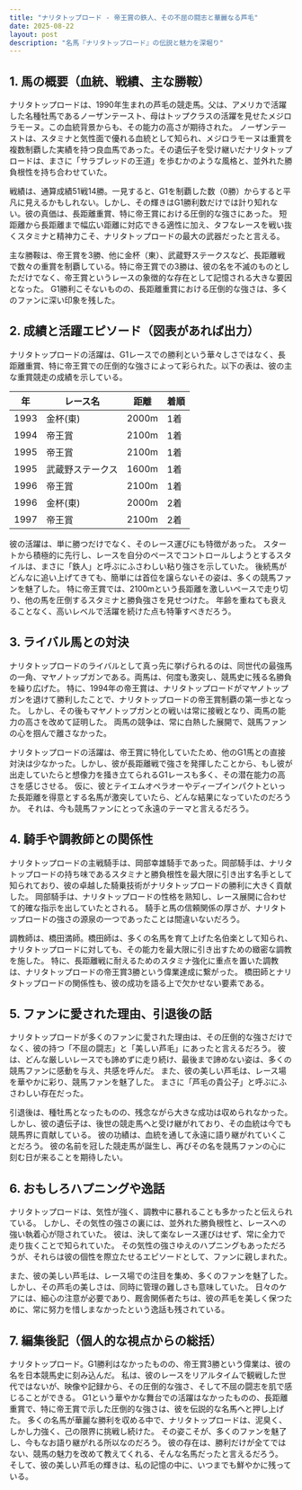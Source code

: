 ```yaml
---
title: "ナリタトップロード - 帝王賞の鉄人、その不屈の闘志と華麗なる芦毛"
date: 2025-08-22
layout: post
description: "名馬『ナリタトップロード』の伝説と魅力を深堀り"
---
```


## 1. 馬の概要（血統、戦績、主な勝鞍）

ナリタトップロードは、1990年生まれの芦毛の競走馬。父は、アメリカで活躍した名種牡馬であるノーザンテースト、母はトップクラスの活躍を見せたメジロラモーヌ。この血統背景からも、その能力の高さが期待された。  ノーザンテーストは、スタミナと気性面で優れる血統として知られ、メジロラモーヌは重賞を複数制覇した実績を持つ良血馬であった。その遺伝子を受け継いだナリタトップロードは、まさに「サラブレッドの王道」を歩むかのような風格と、並外れた勝負根性を持ち合わせていた。

戦績は、通算成績51戦14勝。一見すると、G1を制覇した数（0勝）からすると平凡に見えるかもしれない。しかし、その輝きはG1勝利数だけでは計り知れない。彼の真価は、長距離重賞、特に帝王賞における圧倒的な強さにあった。  短距離から長距離まで幅広い距離に対応できる適性に加え、タフなレースを戦い抜くスタミナと精神力こそ、ナリタトップロードの最大の武器だったと言える。

主な勝鞍は、帝王賞を3勝、他に金杯（東）、武蔵野ステークスなど、長距離戦で数々の重賞を制覇している。特に帝王賞での3勝は、彼の名を不滅のものとしただけでなく、帝王賞というレースの象徴的な存在として記憶される大きな要因となった。  G1勝利こそないものの、長距離重賞における圧倒的な強さは、多くのファンに深い印象を残した。


## 2. 成績と活躍エピソード（図表があれば出力）

ナリタトップロードの活躍は、G1レースでの勝利という華々しさではなく、長距離重賞、特に帝王賞での圧倒的な強さによって彩られた。以下の表は、彼の主な重賞競走の成績を示している。

| 年 | レース名 | 距離 | 着順 |
|---|---|---|---|
| 1993 | 金杯(東) | 2000m | 1着 |
| 1994 | 帝王賞 | 2100m | 1着 |
| 1995 | 帝王賞 | 2100m | 1着 |
| 1995 | 武蔵野ステークス | 1600m | 1着 |
| 1996 | 帝王賞 | 2100m | 1着 |
| 1996 | 金杯(東) | 2000m | 2着 |
| 1997 | 帝王賞 | 2100m | 2着 |


彼の活躍は、単に勝つだけでなく、そのレース運びにも特徴があった。  スタートから積極的に先行し、レースを自分のペースでコントロールしようとするスタイルは、まさに「鉄人」と呼ぶにふさわしい粘り強さを示していた。  後続馬がどんなに追い上げてきても、簡単には首位を譲らないその姿は、多くの競馬ファンを魅了した。  特に帝王賞では、2100mという長距離を激しいペースで走り切り、他の馬を圧倒するスタミナと勝負強さを見せつけた。  年齢を重ねても衰えることなく、高いレベルで活躍を続けた点も特筆すべきだろう。


## 3. ライバル馬との対決

ナリタトップロードのライバルとして真っ先に挙げられるのは、同世代の最強馬の一角、マヤノトップガンである。両馬は、何度も激突し、競馬史に残る名勝負を繰り広げた。  特に、1994年の帝王賞は、ナリタトップロードがマヤノトップガンを退けて勝利したことで、ナリタトップロードの帝王賞制覇の第一歩となった。  しかし、その後もマヤノトップガンとの戦いは常に接戦となり、両馬の能力の高さを改めて証明した。  両馬の競争は、常に白熱した展開で、競馬ファンの心を掴んで離さなかった。


ナリタトップロードの活躍は、帝王賞に特化していたため、他のG1馬との直接対決は少なかった。しかし、彼が長距離戦で強さを発揮したことから、もし彼が出走していたらと想像力を掻き立てられるG1レースも多く、その潜在能力の高さを感じさせる。  仮に、彼とテイエムオペラオーやディープインパクトといった長距離を得意とする名馬が激突していたら、どんな結果になっていたのだろうか。  それは、今も競馬ファンにとって永遠のテーマと言えるだろう。


## 4. 騎手や調教師との関係性

ナリタトップロードの主戦騎手は、岡部幸雄騎手であった。岡部騎手は、ナリタトップロードの持ち味であるスタミナと勝負根性を最大限に引き出す名手として知られており、彼の卓越した騎乗技術がナリタトップロードの勝利に大きく貢献した。  岡部騎手は、ナリタトップロードの性格を熟知し、レース展開に合わせて的確な指示を出していたとされる。  騎手と馬の信頼関係の厚さが、ナリタトップロードの強さの源泉の一つであったことは間違いないだろう。

調教師は、橋田満師。橋田師は、多くの名馬を育て上げた名伯楽として知られ、ナリタトップロードに対しても、その能力を最大限に引き出すための緻密な調教を施した。  特に、長距離戦に耐えるためのスタミナ強化に重点を置いた調教は、ナリタトップロードの帝王賞3勝という偉業達成に繋がった。  橋田師とナリタトップロードの関係性も、彼の成功を語る上で欠かせない要素である。


## 5. ファンに愛された理由、引退後の話

ナリタトップロードが多くのファンに愛された理由は、その圧倒的な強さだけでなく、彼の持つ「不屈の闘志」と「美しい芦毛」にあったと言えるだろう。  彼は、どんな厳しいレースでも諦めずに走り続け、最後まで諦めない姿は、多くの競馬ファンに感動を与え、共感を呼んだ。  また、彼の美しい芦毛は、レース場を華やかに彩り、競馬ファンを魅了した。  まさに「芦毛の貴公子」と呼ぶにふさわしい存在だった。

引退後は、種牡馬となったものの、残念ながら大きな成功は収められなかった。  しかし、彼の遺伝子は、後世の競走馬へと受け継がれており、その血統は今でも競馬界に貢献している。  彼の功績は、血統を通して永遠に語り継がれていくことだろう。  彼の名前を冠した競走馬が誕生し、再びその名を競馬ファンの心に刻む日が来ることを期待したい。


## 6. おもしろハプニングや逸話

ナリタトップロードは、気性が強く、調教中に暴れることも多かったと伝えられている。  しかし、その気性の強さの裏には、並外れた勝負根性と、レースへの強い執着心が隠されていた。  彼は、決して楽なレース運びはせず、常に全力で走り抜くことで知られていた。  その気性の強さゆえのハプニングもあっただろうが、それらは彼の個性を際立たせるエピソードとして、ファンに親しまれた。

また、彼の美しい芦毛は、レース場での注目を集め、多くのファンを魅了した。  しかし、その芦毛の美しさは、同時に管理の難しさも意味していた。  日々のケアには、細心の注意が必要であり、厩舎関係者たちは、彼の芦毛を美しく保つために、常に努力を惜しまなかったという逸話も残されている。


## 7. 編集後記（個人的な視点からの総括）

ナリタトップロード。G1勝利はなかったものの、帝王賞3勝という偉業は、彼の名を日本競馬史に刻み込んだ。  私は、彼のレースをリアルタイムで観戦した世代ではないが、映像や記録から、その圧倒的な強さ、そして不屈の闘志を肌で感じることができる。  G1という華やかな舞台での活躍はなかったものの、長距離重賞で、特に帝王賞で示した圧倒的な強さは、彼を伝説的な名馬へと押し上げた。  多くの名馬が華麗な勝利を収める中で、ナリタトップロードは、泥臭く、しかし力強く、己の限界に挑戦し続けた。  その姿こそが、多くのファンを魅了し、今もなお語り継がれる所以なのだろう。  彼の存在は、勝利だけが全てではない、競馬の魅力を改めて教えてくれる、そんな名馬だったと言えるだろう。  そして、彼の美しい芦毛の輝きは、私の記憶の中に、いつまでも鮮やかに残っている。
